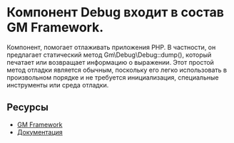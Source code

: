 # Компонент Debug входит в состав GM Framework.

Компонент, помогает отлаживать приложения PHP. В частности, он предлагает статический метод Gm\Debug\Debug::dump(), который печатает или возвращает информацию о выражении. Этот простой метод отладки является обычным, поскольку его легко использовать в произвольном порядке и не требуется инициализация, специальные инструменты или среда отладки.

## Ресурсы
- [GM Framework](https://apps.gearmagic.ru/framework)
- [Документация](https://apps.gearmagic.ru/component/framework-debug)
